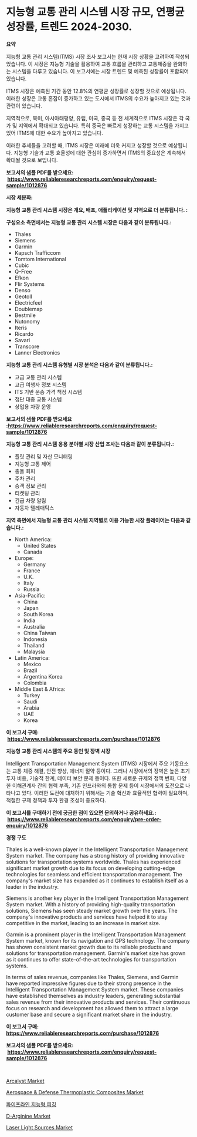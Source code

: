 <p><h1>지능형 교통 관리 시스템 시장 규모, 연평균 성장률, 트렌드 2024-2030.</h1></p><p><strong>요약</strong></p>
<p><p>지능형 교통 관리 시스템(ITMS) 시장 조사 보고서는 현재 시장 상황을 고려하여 작성되었습니다. 이 시장은 지능형 기술을 활용하여 교통 흐름을 관리하고 교통체증을 완화하는 시스템을 다루고 있습니다. 이 보고서에는 시장 트렌드 및 예측된 성장률이 포함되어 있습니다.</p><p>ITMS 시장은 예측된 기간 동안 12.8%의 연평균 성장률로 성장할 것으로 예상됩니다. 이러한 성장은 교통 혼잡이 증가하고 있는 도시에서 ITMS의 수요가 높아지고 있는 것과 관련이 있습니다.</p><p>지역적으로, 북미, 아시아태평양, 유럽, 미국, 중국 등 전 세계적으로 ITMS 시장은 각 국가 및 지역에서 확대되고 있습니다. 특히 중국은 빠르게 성장하는 교통 시스템을 가지고 있어 ITMS에 대한 수요가 높아지고 있습니다.</p><p>이러한 추세들을 고려할 때, ITMS 시장은 미래에 더욱 커지고 성장할 것으로 예상됩니다. 지능형 기술과 교통 효율성에 대한 관심이 증가하면서 ITMS의 중요성은 계속해서 확대될 것으로 보입니다.</p></p>
<p><strong>보고서의 샘플 PDF를 받으세요: &nbsp;<a href="https://www.reliableresearchreports.com/enquiry/request-sample/1012876">https://www.reliableresearchreports.com/enquiry/request-sample/1012876</a></strong></p>
<p><strong>시장 세분화:</strong></p>
<p><strong> 지능형 교통 관리 시스템 시장은 개요, 배포, 애플리케이션 및 지역으로 더 분류됩니다. :</strong></p>
<p><strong>구성요소 측면에서는 지능형 교통 관리 시스템 시장은 다음과 같이 분류됩니다.:</strong></p>
<p><ul><li>Thales</li><li>Siemens</li><li>Garmin</li><li>Kapsch Trafficcom</li><li>Tomtom International</li><li>Cubic</li><li>Q-Free</li><li>Efkon</li><li>Flir Systems</li><li>Denso</li><li>Geotoll</li><li>Electricfeel</li><li>Doublemap</li><li>Bestmile</li><li>Nutonomy</li><li>Iteris</li><li>Ricardo</li><li>Savari</li><li>Transcore</li><li>Lanner Electronics</li></ul></p>
<p><strong> 지능형 교통 관리 시스템 유형별 시장 분석은 다음과 같이 분류됩니다.:</strong></p>
<p><ul><li>고급 교통 관리 시스템</li><li>고급 여행자 정보 시스템</li><li>ITS 기반 운송 가격 책정 시스템</li><li>첨단 대중 교통 시스템</li><li>상업용 차량 운영</li></ul></p>
<p><strong>보고서의 샘플 PDF를 받으세요 :<a href="https://www.reliableresearchreports.com/enquiry/request-sample/1012876">https://www.reliableresearchreports.com/enquiry/request-sample/1012876</a></strong></p>
<p><strong> 지능형 교통 관리 시스템 응용 분야별 시장 산업 조사는 다음과 같이 분류됩니다.:</strong></p>
<p><ul><li>플릿 관리 및 자산 모니터링</li><li>지능형 교통 제어</li><li>충돌 회피</li><li>주차 관리</li><li>승객 정보 관리</li><li>티켓팅 관리</li><li>긴급 차량 알림</li><li>자동차 텔레매틱스</li></ul></p>
<p><strong>지역 측면에서 지능형 교통 관리 시스템 지역별로 이용 가능한 시장 플레이어는 다음과 같습니다.:</strong></p>
<p><ul>
    <li>
        North America:
        <ul>
            <li>United States</li>
            <li>Canada</li>
        </ul>
    </li>
    <li>
        Europe:
        <ul>
            <li>Germany</li>
            <li>France</li>
            <li>U.K.</li>
            <li>Italy</li>
            <li>Russia</li>
        </ul>
    </li>
    <li>
        Asia-Pacific:
        <ul>
            <li>China</li>
            <li>Japan</li>
            <li>South Korea</li>
            <li>India</li>
            <li>Australia</li>
            <li>China Taiwan</li>
            <li>Indonesia</li>
            <li>Thailand</li>
            <li>Malaysia</li>
        </ul>
    </li>
    <li>
        Latin America:
        <ul>
            <li>Mexico</li>
            <li>Brazil</li>
            <li>Argentina Korea</li>
            <li>Colombia</li>
        </ul>
    </li>
    <li>
        Middle East & Africa:
        <ul>
            <li>Turkey</li>
            <li>Saudi</li>
            <li>Arabia</li>
            <li>UAE</li>
            <li>Korea</li>
        </ul>
    </li>
    </ul></p>
<p><strong>이 보고서 구매: &nbsp;<a href="https://www.reliableresearchreports.com/purchase/1012876">https://www.reliableresearchreports.com/purchase/1012876</a></strong></p>
<p><strong>지능형 교통 관리 시스템의 주요 동인 및 장벽 시장</strong></p>
<p><p>Intelligent Transportation Management System (ITMS) 시장에서 주요 기동요소는 교통 체증 해결, 안전 향상, 에너지 절약 등이다. 그러나 시장에서의 장벽은 높은 초기 투자 비용, 기술적 한계, 데이터 보안 문제 등이다. 또한 새로운 규제와 정책 변화, 다양한 이해관계자 간의 협력 부족, 기존 인프라와의 통합 문제 등이 시장에서의 도전으로 나타나고 있다. 이러한 도전에 대처하기 위해서는 기술 혁신과 효율적인 협력이 필요하며, 적절한 규제 정책과 투자 환경 조성이 중요하다.</p></p>
<p><strong>이 보고서를 구매하기 전에 궁금한 점이 있으면 문의하거나 공유하세요.: &nbsp;<a href="https://www.reliableresearchreports.com/enquiry/pre-order-enquiry/1012876">https://www.reliableresearchreports.com/enquiry/pre-order-enquiry/1012876</a></strong></p>
<p><strong>경쟁 구도</strong></p>
<p><p>Thales is a well-known player in the Intelligent Transportation Management System market. The company has a strong history of providing innovative solutions for transportation systems worldwide. Thales has experienced significant market growth due to its focus on developing cutting-edge technologies for seamless and efficient transportation management. The company's market size has expanded as it continues to establish itself as a leader in the industry.</p><p>Siemens is another key player in the Intelligent Transportation Management System market. With a history of providing high-quality transportation solutions, Siemens has seen steady market growth over the years. The company's innovative products and services have helped it to stay competitive in the market, leading to an increase in market size.</p><p>Garmin is a prominent player in the Intelligent Transportation Management System market, known for its navigation and GPS technology. The company has shown consistent market growth due to its reliable products and solutions for transportation management. Garmin's market size has grown as it continues to offer state-of-the-art technologies for transportation systems.</p><p>In terms of sales revenue, companies like Thales, Siemens, and Garmin have reported impressive figures due to their strong presence in the Intelligent Transportation Management System market. These companies have established themselves as industry leaders, generating substantial sales revenue from their innovative products and services. Their continuous focus on research and development has allowed them to attract a large customer base and secure a significant market share in the industry.</p></p>
<p><strong>이 보고서 구매: &nbsp; <a href="https://www.reliableresearchreports.com/purchase/1012876">https://www.reliableresearchreports.com/purchase/1012876</a></strong></p>
<p><strong>보고서의 샘플 PDF를 받으세요: &nbsp;<a href="https://www.reliableresearchreports.com/enquiry/request-sample/1012876">https://www.reliableresearchreports.com/enquiry/request-sample/1012876</a></strong><strong></strong></p>
<p>&nbsp;</p>
<p><p><a href="https://issuu.com/reportprime-2/docs/arcalyst-market-size-2030.pptx">Arcalyst Market</a></p><p><a href="https://github.com/Paul14Anderson63/Market-Research-Report-List-3/blob/main/aerospace-defense-thermoplastic-composites-market.md">Aerospace & Defense Thermoplastic Composites Market</a></p><p><a href="https://github.com/hxzi07639916/Market-Research-Report-List-1/blob/main/7498798194688.md">파이프라인 지능형 피깅</a></p><p><a href="https://github.com/mabutironaldo/Market-Research-Report-List-3/blob/main/d-arginine-market.md">D-Arginine Market</a></p><p><a href="https://woozy-pyroraptor-a1f.notion.site/Laser-Light-Sources-Market-Research-Report-Provides-thorough-Industry-Overview-which-offers-an-In-D-98982d9fc5064f7ab661bc87f163cb86">Laser Light Sources Market</a></p></p>